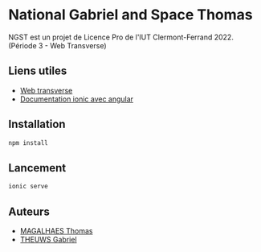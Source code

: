 # National Gabriel and Space Thomas

NGST est un projet de Licence Pro de l'IUT Clermont-Ferrand 2022. (Période 3 - Web Transverse)

## Liens utiles

- [Web transverse](https://mavincent7.github.io/)
- [Documentation ionic avec angular](https://ionicframework.com/docs/angular/your-first-app)

## Installation
```bash
npm install
```

## Lancement
```bash
ionic serve
```

## Auteurs
- [MAGALHAES Thomas](https://github.com/thomasMagalhaes30)
- [THEUWS Gabriel](https://github.com/Amiralgaby)
